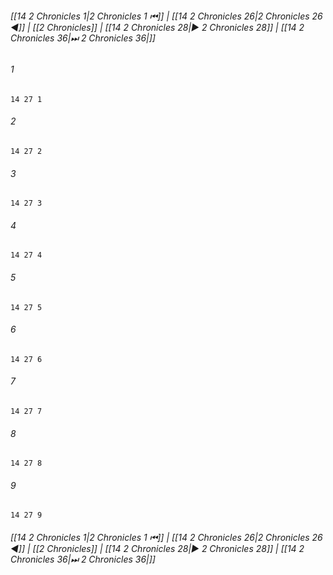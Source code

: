 
###### [[14 2 Chronicles 1|2 Chronicles 1 ⏮]] | [[14 2 Chronicles 26|2 Chronicles 26 ◀]] | [[2 Chronicles]] | [[14 2 Chronicles 28|▶ 2 Chronicles 28]] | [[14 2 Chronicles 36|⏭ 2 Chronicles 36|]]

###### 1
``` verse
14 27 1 
```
###### 2
``` verse
14 27 2 
```
###### 3
``` verse
14 27 3 
```
###### 4
``` verse
14 27 4 
```
###### 5
``` verse
14 27 5 
```
###### 6
``` verse
14 27 6 
```
###### 7
``` verse
14 27 7 
```
###### 8
``` verse
14 27 8 
```
###### 9
``` verse
14 27 9 
```

###### [[14 2 Chronicles 1|2 Chronicles 1 ⏮]] | [[14 2 Chronicles 26|2 Chronicles 26 ◀]] | [[2 Chronicles]] | [[14 2 Chronicles 28|▶ 2 Chronicles 28]] | [[14 2 Chronicles 36|⏭ 2 Chronicles 36|]]

